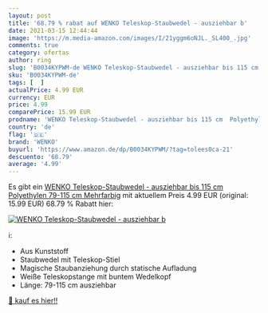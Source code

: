 ```yaml
---
layout: post
title: '68.79 % rabat auf WENKO Teleskop-Staubwedel - ausziehbar b'
date: 2021-03-15 12:44:44
image: 'https://m.media-amazon.com/images/I/21yggm6oNJL._SL400_.jpg'
comments: true
category: ofertas
author: ring
slug: 'B0034KYPWM-de WENKO Teleskop-Staubwedel - ausziehbar bis 115 cm...'
sku: 'B0034KYPWM-de'
tags: [  ]
actualPrice: 4.99 EUR
currency: EUR
price: 4.99
comparePrice: 15.99 EUR
prodname: 'WENKO Teleskop-Staubwedel - ausziehbar bis 115 cm  Polyethylen  79-115 cm  Mehrfarbig'
country: 'de'
flag: '🇩🇪'
brand: 'WENKO'
buyurl: 'https://www.amazon.de/dp/B0034KYPWM/?tag=tolees0ca-21'
descuento: '68.79'
average: '4.99'
---
```


Es gibt ein [WENKO Teleskop-Staubwedel - ausziehbar bis 115 cm  Polyethylen  79-115 cm  Mehrfarbig](https://www.amazon.de/dp/B0034KYPWM/?tag=tolees0ca-21) mit aktuellem Preis 4.99 EUR (original: 15.99 EUR) 68.79 % Rabatt hier:

[![WENKO Teleskop-Staubwedel - ausziehbar b](https://m.media-amazon.com/images/I/21yggm6oNJL._SL400_.jpg)](https://www.amazon.de/dp/B0034KYPWM/?tag=tolees0ca-21)

ℹ️:

- Aus Kunststoff
- Staubwedel mit Teleskop-Stiel
- Magische Staubanziehung durch statische Aufladung
- Weiße Teleskopstange mit buntem Wedelkopf
- Länge: 79-115 cm ausziehbar

[🛒 kauf es hier!!](https://www.amazon.de/dp/B0034KYPWM/?tag=tolees0ca-21)

